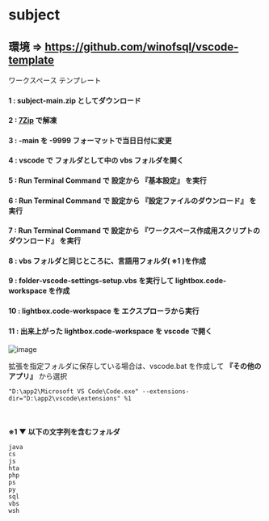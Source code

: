 # subject

## 環境 => https://github.com/winofsql/vscode-template
ワークスペース テンプレート

#### 1 : subject-main.zip としてダウンロード

#### 2 : [7Zip](https://sevenzip.osdn.jp/) で解凍

#### 3 : -main を -9999 フォーマットで当日日付に変更

#### 4 : vscode で フォルダとして中の vbs フォルダを開く

#### 5 : Run Terminal Command で 設定から 『基本設定』 を実行

#### 6 : Run Terminal Command で 設定から 『設定ファイルのダウンロード』 を実行

#### 7 : Run Terminal Command で 設定から 『ワークスペース作成用スクリプトのダウンロード』 を実行

#### 8 : vbs フォルダと同じところに、言語用フォルダ( ※1 )を作成

#### 9 : folder-vscode-settings-setup.vbs を実行して lightbox.code-workspace を作成

#### 10 : lightbox.code-workspace を エクスプローラから実行

#### 11 : 出来上がった lightbox.code-workspace を vscode で開く
![image](https://user-images.githubusercontent.com/1501327/134792059-fea2d3a3-c180-4246-bc03-5f3a6814adaf.png)

拡張を指定フォルダに保存している場合は、vscode.bat を作成して **『その他のアプリ』** から選択
```
"D:\app2\Microsoft VS Code\Code.exe" --extensions-dir="D:\app2\vscode\extensions" %1
```

\
\
**※1 ▼ 以下の文字列を含むフォルダ**
```
java
cs
js
hta
php
ps
py
sql
vbs
wsh
```
